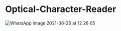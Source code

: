 # Optical-Character-Reader

 ![WhatsApp Image 2021-06-26 at 12 26 05](https://user-images.githubusercontent.com/15971072/124257398-3f2ab080-db24-11eb-8721-69ef3eeb7b87.jpeg)
